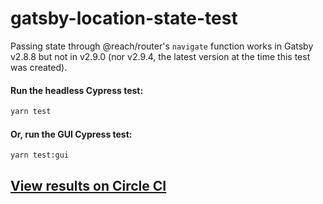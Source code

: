 # gatsby-location-state-test

Passing state through @reach/router's `navigate` function works in Gatsby v2.8.8
but not in v2.9.0 (nor v2.9.4, the latest version at the time this test was created).

#### Run the headless Cypress test:

```sh
yarn test
```

#### Or, run the GUI Cypress test:

```sh
yarn test:gui
```

## [View results on Circle CI](https://circleci.com/gh/wKovacs64/gatsby-location-state-test/3)
